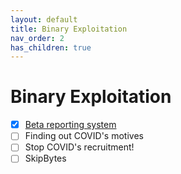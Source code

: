 ```yaml
---
layout: default
title: Binary Exploitation
nav_order: 2
has_children: true
---
```

# Binary Exploitation
- [x] [Beta reporting system](Beta%20reporting%20system)
- [ ] Finding out COVID's motives
- [ ] Stop COVID's recruitment!
- [ ] SkipBytes
